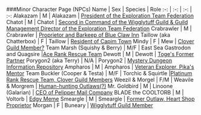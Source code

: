 ###Minor Character Page (NPCs)
Name | Sex | Species | Role
:-: | :-: | :-: | :-: 
Alakazam | M | Alakazam | [President of the Exploration Team Federation](https://rentry.org/pmdg_clover_minor_personalities#etf-president-alakazam)
Chatot | M | Chatot | [Second in Command of the Wigglytuff Guild & Guild Management Director of the Exploration Team Federation](https://rentry.org/pmdg_clover_minor_personalities#wigglytuff-second-in-command-and-guild-management-director-of-the-exploration-team-federation-chatot)
Crabrawler | M | Crabrawler | [Proprietor and Barkeep of Blue Claw Inn](https://rentry.org/pmdg_clover_minor_personalities#blue-claw-proprietor-crabrawler)
Taillow (aka Chatterbox) | F | Taillow | [Resident of Capim Town](https://rentry.org/pmdg_clover_minor_personalities#capim-resident-taillow)
Mindy | F | Mew | [Clover Guild Member?](https://rentry.org/pmdg_clover_minor_personalities#former-human-mindy)
Team Marsh (Squishy & Berry) | M/F | East Sea Gastrodon and Quagsire |[Ace Rank Rescue Team](https://rentry.org/pmdg_clover_minor_personalities#rescue-team-marsh)
Dewott | M | Dewott | [Toge's Former Partner](https://rentry.org/pmdg_clover_minor_personalities#former-human-dewott)
Porygon2 (aka Terry) | N/A | Porygon2 | [Mystery Dungeon Information Repository](https://rentry.org/pmdg_clover_minor_personalities#dungeon-information-system-porygon2)
Ampharos | M | Ampharos | [Veteran Explorer, Pika's Mentor](https://rentry.org/pmdg_clover_minor_personalities#veteran-explorer-ampharos)
Team Buckler (Cooper & Testa) | M/F | Torchic & Squirtle |[Platinum Rank Rescue Team, Clover Guild Members](https://rentry.org/pmdg_clover_minor_personalities#rescue-team-buckler)
Weezil & Morgel | F/M | Weavile & Morgrem | [Human-hunting Outlaws(?)](https://rentry.org/pmdg_clover_minor_personalities#human-hunters-weezil-morgel)
Mr. Goldbird | M | Linoone (Galarian) | [CEO of Pelipper Mail Company](https://rentry.org/pmdg_clover_minor_personalities#pelipper-mail-ceo-mr-goldbird)
BLADE the COOLTORB | M | Voltorb | [Edgy Meme](https://rentry.org/pmdg_clover_minor_personalities#blade-the-cooltorb)
Smeargle | M | Smeargle | [Former Outlaw, Heart Shop Proprietor](https://rentry.org/pmdg_clover_minor_personalities#former-outlaw-smeargle)
Morgan | F | Buneary | [Wigglytuff Guild Member](https://rentry.org/pmdg_clover_minor_personalities#wigglytuff-apprentice-morgan)